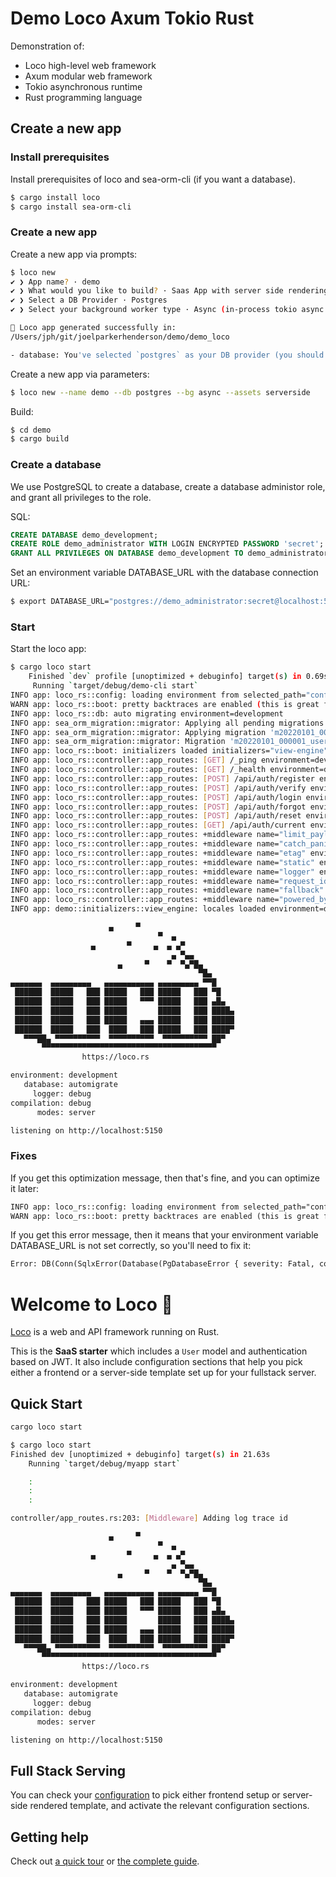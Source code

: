 # Demo Loco Axum Tokio Rust

Demonstration of:

* Loco high-level web framework
* Axum modular web framework
* Tokio asynchronous runtime
* Rust programming language


## Create a new app

### Install prerequisites

Install prerequisites of loco and sea-orm-cli (if you want a database).

```sh
$ cargo install loco
$ cargo install sea-orm-cli
```

### Create a new app

Create a new app via prompts:

```sh
$ loco new
✔ ❯ App name? · demo
✔ ❯ What would you like to build? · Saas App with server side rendering
✔ ❯ Select a DB Provider · Postgres
✔ ❯ Select your background worker type · Async (in-process tokio async tasks)

🚂 Loco app generated successfully in:
/Users/jph/git/joelparkerhenderson/demo/demo_loco

- database: You've selected `postgres` as your DB provider (you should have a postgres instance to connect to)
```

Create a new app via parameters:

```sh
$ loco new --name demo --db postgres --bg async --assets serverside
```

Build:

```sh
$ cd demo
$ cargo build
```

### Create a database

We use PostgreSQL to create a database, create a database administor role, and grant all privileges to the role.

SQL:

```sql
CREATE DATABASE demo_development;
CREATE ROLE demo_administrator WITH LOGIN ENCRYPTED PASSWORD 'secret';
GRANT ALL PRIVILEGES ON DATABASE demo_development TO demo_administrator;
```

Set an environment variable DATABASE_URL with the database connection URL:

```sh
$ export DATABASE_URL="postgres://demo_administrator:secret@localhost:5432/demo_development"
```


### Start

Start the loco app:

```sh
$ cargo loco start
    Finished `dev` profile [unoptimized + debuginfo] target(s) in 0.69s
     Running `target/debug/demo-cli start`
INFO app: loco_rs::config: loading environment from selected_path="config/development.yaml" environment=development
WARN app: loco_rs::boot: pretty backtraces are enabled (this is great for development but has a runtime cost for production. disable with `logger.pretty_backtrace` in your config yaml) environment=development
INFO app: loco_rs::db: auto migrating environment=development
INFO app: sea_orm_migration::migrator: Applying all pending migrations environment=development
INFO app: sea_orm_migration::migrator: Applying migration 'm20220101_000001_users' environment=development
INFO app: sea_orm_migration::migrator: Migration 'm20220101_000001_users' has been applied environment=development
INFO app: loco_rs::boot: initializers loaded initializers="view-engine" environment=development
INFO app: loco_rs::controller::app_routes: [GET] /_ping environment=development
INFO app: loco_rs::controller::app_routes: [GET] /_health environment=development
INFO app: loco_rs::controller::app_routes: [POST] /api/auth/register environment=development
INFO app: loco_rs::controller::app_routes: [POST] /api/auth/verify environment=development
INFO app: loco_rs::controller::app_routes: [POST] /api/auth/login environment=development
INFO app: loco_rs::controller::app_routes: [POST] /api/auth/forgot environment=development
INFO app: loco_rs::controller::app_routes: [POST] /api/auth/reset environment=development
INFO app: loco_rs::controller::app_routes: [GET] /api/auth/current environment=development
INFO app: loco_rs::controller::app_routes: +middleware name="limit_payload" environment=development
INFO app: loco_rs::controller::app_routes: +middleware name="catch_panic" environment=development
INFO app: loco_rs::controller::app_routes: +middleware name="etag" environment=development
INFO app: loco_rs::controller::app_routes: +middleware name="static" environment=development
INFO app: loco_rs::controller::app_routes: +middleware name="logger" environment=development
INFO app: loco_rs::controller::app_routes: +middleware name="request_id" environment=development
INFO app: loco_rs::controller::app_routes: +middleware name="fallback" environment=development
INFO app: loco_rs::controller::app_routes: +middleware name="powered_by" environment=development
INFO app: demo::initializers::view_engine: locales loaded environment=development

                      ▄     ▀                     
                                 ▀  ▄             
                  ▄       ▀     ▄  ▄ ▄▀           
                                    ▄ ▀▄▄         
                        ▄     ▀    ▀  ▀▄▀█▄       
                                          ▀█▄     
▄▄▄▄▄▄▄  ▄▄▄▄▄▄▄▄▄   ▄▄▄▄▄▄▄▄▄▄▄ ▄▄▄▄▄▄▄▄▄ ▀▀█    
 ██████  █████   ███ █████   ███ █████   ███ ▀█   
 ██████  █████   ███ █████   ▀▀▀ █████   ███ ▄█▄  
 ██████  █████   ███ █████       █████   ███ ████▄
 ██████  █████   ███ █████   ▄▄▄ █████   ███ █████
 ██████  █████   ███  ████   ███ █████   ███ ████▀
   ▀▀▀██▄ ▀▀▀▀▀▀▀▀▀▀  ▀▀▀▀▀▀▀▀▀▀  ▀▀▀▀▀▀▀▀▀▀ ██▀  
       ▀▀▀▀▀▀▀▀▀▀▀▀▀▀▀▀▀▀▀▀▀▀▀▀▀▀▀▀▀▀▀▀▀▀▀▀▀▀▀    
                https://loco.rs

environment: development
   database: automigrate
     logger: debug
compilation: debug
      modes: server

listening on http://localhost:5150
```

### Fixes

If you get this optimization message, then that's fine, and you can optimize it later:

```txt
INFO app: loco_rs::config: loading environment from selected_path="config/development.yaml" environment=development
WARN app: loco_rs::boot: pretty backtraces are enabled (this is great for development but has a runtime cost for production. disable with `logger.pretty_backtrace` in your config yaml) environment=development
```

If you get this error message, then it means that your environment variable DATABASE_URL is not set correctly, so you'll need to fix it:

```txt
Error: DB(Conn(SqlxError(Database(PgDatabaseError { severity: Fatal, code: "28000", message: "role \"loco\" does not exist", detail: None, hint: None, position: None, where: None, schema: None, table: None, column: None, data_type: None, constraint: None, file: Some("miscinit.c"), line: Some(752), routine: Some("InitializeSessionUserId") }))))
```


# Welcome to Loco :train:

[Loco](https://loco.rs) is a web and API framework running on Rust.

This is the **SaaS starter** which includes a `User` model and authentication based on JWT.
It also include configuration sections that help you pick either a frontend or a server-side template set up for your fullstack server.


## Quick Start

```sh
cargo loco start
```

```sh
$ cargo loco start
Finished dev [unoptimized + debuginfo] target(s) in 21.63s
    Running `target/debug/myapp start`

    :
    :
    :

controller/app_routes.rs:203: [Middleware] Adding log trace id

                      ▄     ▀
                                 ▀  ▄
                  ▄       ▀     ▄  ▄ ▄▀
                                    ▄ ▀▄▄
                        ▄     ▀    ▀  ▀▄▀█▄
                                          ▀█▄
▄▄▄▄▄▄▄  ▄▄▄▄▄▄▄▄▄   ▄▄▄▄▄▄▄▄▄▄▄ ▄▄▄▄▄▄▄▄▄ ▀▀█
 ██████  █████   ███ █████   ███ █████   ███ ▀█
 ██████  █████   ███ █████   ▀▀▀ █████   ███ ▄█▄
 ██████  █████   ███ █████       █████   ███ ████▄
 ██████  █████   ███ █████   ▄▄▄ █████   ███ █████
 ██████  █████   ███  ████   ███ █████   ███ ████▀
   ▀▀▀██▄ ▀▀▀▀▀▀▀▀▀▀  ▀▀▀▀▀▀▀▀▀▀  ▀▀▀▀▀▀▀▀▀▀ ██▀
       ▀▀▀▀▀▀▀▀▀▀▀▀▀▀▀▀▀▀▀▀▀▀▀▀▀▀▀▀▀▀▀▀▀▀▀▀▀▀▀
                https://loco.rs

environment: development
   database: automigrate
     logger: debug
compilation: debug
      modes: server

listening on http://localhost:5150
```

## Full Stack Serving

You can check your [configuration](config/development.yaml) to pick either frontend setup or server-side rendered template, and activate the relevant configuration sections.


## Getting help

Check out [a quick tour](https://loco.rs/docs/getting-started/tour/) or [the complete guide](https://loco.rs/docs/getting-started/guide/).
